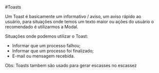 #Toasts

Um Toast é basicamente um informativo / aviso, um aviso rápido ao
usuário, para situações onde temos um texto maior ou ações do
usuário o recomendado é utilizarmos a Modal.

Situações onde podemos utilizar o Toast:
- Informar que um processo falhou;
- Informar que um processo foi finalizado;
- E-mail ou mensagem recebida.



Obs: Toasts tambem são usado para gerar escasses no escassez